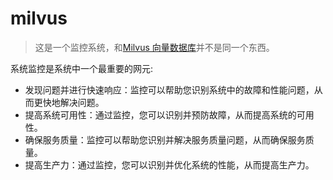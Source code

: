 # milvus
> 这是一个监控系统，和[Milvus 向量数据库](https://milvus.io/docs)并不是同一个东西。

系统监控是系统中一个最重要的网元:
- 发现问题并进行快速响应：监控可以帮助您识别系统中的故障和性能问题，从而更快地解决问题。
- 提高系统可用性：通过监控，您可以识别并预防故障，从而提高系统的可用性。
- 确保服务质量：监控可以帮助您识别并解决服务质量问题，从而确保服务质量。
- 提高生产力：通过监控，您可以识别并优化系统的性能，从而提高生产力。
